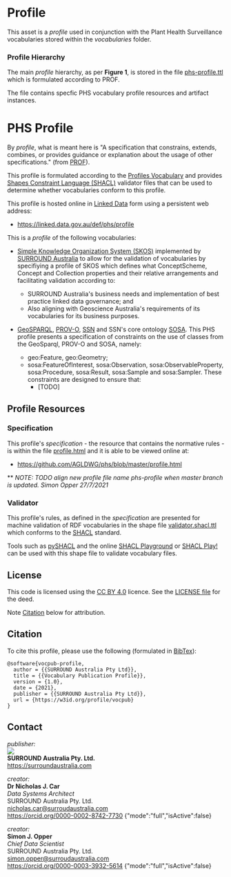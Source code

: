 # Profile

This asset is a _profile_ used in conjunction with the Plant Health Surveillance vocabularies stored within the *vocabularies* folder.

### Profile Hierarchy
The main _profile_ hierarchy, as per **Figure 1**, is stored in the file [phs-profile.ttl](../phs-profile.ttl) which is formulated according to PROF. 

The file contains specfic PHS vocabulary profile resources and artifact instances.

# PHS Profile
By *profile*, what is meant here is "A specification that constrains, extends, combines, or provides guidance or explanation about the usage of other specifications." (from [PROF](https://www.w3.org/TR/dx-prof/#definitions)).

This profile is formulated according to the [Profiles Vocabulary](https://www.w3.org/TR/dx-prof/) and provides [Shapes Constraint Language (SHACL)](https://www.w3.org/TR/shacl/) validator files that can be used to determine whether vocabularies conform to this profile.

This profile is hosted online in [Linked Data](https://www.w3.org/standards/semanticweb/data) form using a persistent web address:

* <https://linked.data.gov.au/def/phs/profile>

This is a *profile* of the following vocabularies:

* [Simple Knowledge Organization System (SKOS)](https://www.w3.org/TR/skos-reference/) implemented by [SURROUND Australia](https://surroundaustralia.com) to allow for the validation of vocabularies by specifiying a profile of SKOS which defines what ConceptScheme, Concept and Collection properties and their relative arrangements and facilitating validation according to:
  * SURROUND Australia's business needs and implementation of best practice linked data governance; and
  * Also aligning with Geoscience Australia's requirements of its vocabularies for its business purposes.

* [GeoSPARQL](http://www.opengis.net/doc/IS/geosparql/1.0), [PROV-O](https://www.w3.org/TR/prov-o/), [SSN](https://www.w3.org/TR/vocab-ssn/) and SSN's core ontology [SOSA](https://www.w3.org/ns/sosa/). This PHS profile presents a specification of constraints on the use of classes from the GeoSparql, PROV-O and SOSA, namely:
  * geo:Feature, geo:Geometry;
  * sosa:FeatureOfInterest, sosa:Observation, sosa:ObservableProperty, sosa:Procedure, sosa:Result, sosa:Sample and sosa:Sampler. These constraints are designed to ensure that:  
    * [TODO]




## Profile Resources

### Specification
This profile's _specification_ - the resource that contains the normative rules - is within the file [profile.html](https://github.com/AGLDWG/phs/blob/master/profile.html) and it is able to be viewed online at:

* <https://github.com/AGLDWG/phs/blob/master/profile.html>

** _NOTE: TODO align new profile file name phs-profile when master branch is updated. Simon Opper 27/7/2021_

### Validator
This profile's rules, as defined in the _specification_ are presented for machine validation of RDF vocabularies in the shape file [validator.shacl.ttl](validator.shacl.ttl) which conforms to the [SHACL](https://www.w3.org/TR/shacl/) standard.

Tools such as [pySHACL](https://github.com/RDFLib/pySHACL) and the online [SHACL Playground](https://shacl.org/playground/) or [SHACL Play!](https://shacl-play.sparna.fr/play/) can be used with this shape file to validate vocabulary files.

## License  
This code is licensed using the [CC BY 4.0](https://creativecommons.org/licenses/by/4.0/) licence. See the [LICENSE file](LICENSE) for the deed. 

Note [Citation](#citation) below for attribution.


## Citation
To cite this profile, please use the following (formulated in [BibTex](http://www.bibtex.org/)):

```
@software{vocpub-profile,
  author = {{SURROUND Australia Pty Ltd}},
  title = {{Vocabulary Publication Profile}},
  version = {1.0},
  date = {2021},
  publisher = {{SURROUND Australia Pty Ltd}},
  url = {https://w3id.org/profile/vocpub}
}
``` 


## Contact
*publisher:*  
![](style/SURROUND-logo-100.png)  
**SURROUND Australia Pty. Ltd.**  
<https://surroundaustralia.com>  

*creator:*  
**Dr Nicholas J. Car**  
*Data Systems Architect*  
SURROUND Australia Pty. Ltd.  
<nicholas.car@surroudaustralia.com>  
<https://orcid.org/0000-0002-8742-7730>
{"mode":"full","isActive":false}

*creator:*  
**Simon J. Opper**  
*Chief Data Scientist*  
SURROUND Australia Pty. Ltd.  
<simon.opper@surroudaustralia.com>  
<https://orcid.org/0000-0003-3932-5614>
{"mode":"full","isActive":false}